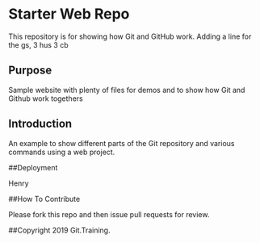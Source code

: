 # Starter Web Repo

This repository is for showing how Git and GitHub work. Adding a line for the gs, 3 hus 3 cb

## Purpose

Sample website with plenty of files for demos and to show how Git and Github work togethers

## Introduction

An example to show different parts of the Git repository and various commands using a web project.

##Deployment

Henry

##How To Contribute

Please fork this repo and then issue pull requests for review.

##Copyright
2019 Git.Training.